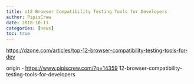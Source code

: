 ```yaml
---
title: o12 Browser Compatibility Testing Tools for Developers
author: PipisCrew
date: 2018-10-11
categories: [news]
toc: true
---
```


https://dzone.com/articles/top-12-browser-compatibility-testing-tools-for-dev

origin - https://www.pipiscrew.com/?p=14359 12-browser-compatibility-testing-tools-for-developers